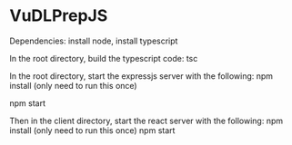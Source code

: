 # VuDLPrepJS

Dependencies:
install node, install typescript

In the root directory, build the typescript code:
tsc

In the root directory, start the expressjs server with the following:
npm install (only need to run this once)

npm start

Then in the client directory, start the react server with the following:
npm install (only need to run this once)
npm start
